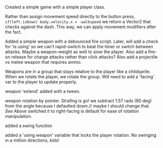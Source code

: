 Created a simple game with a simple player class.

Rather than assign movement speed directly to the button press, ```if(left.isDown) body.velocity.x = -walkspeed``` we return a Vector2 that checks against the dash. This way, we can apply movement modifiers after the fact.

Added a simple weapon with a debounced fire script. Later, will add a check for 'is using' so we can't rapid-switch to beat the timer or switch between attacks. Maybe a weapon-weight as well to slow the player.  Also add a fire-on release for charge attacks rather than click attacks?
Also add a projectile vs melee weapon that requires ammo.

Weapons are in a group that stays relative to the player like a childsprite. When we rotate the player, we rotate the group. Will need to add a 'facing' var to the player to update properly.

weapon 'extend' added with a tween.

weapon rotation by pointer. Strafing is go! we subtract 1.57 rads (90 deg) from the angle because I defaulted down.// maybe I should change that.
*See Above* switched it to right-facing is default for ease of rotation manipulation.

added a swing function

added a 'using weapon' variable that locks the player rotation. No swinging in a million directions, kids! 
